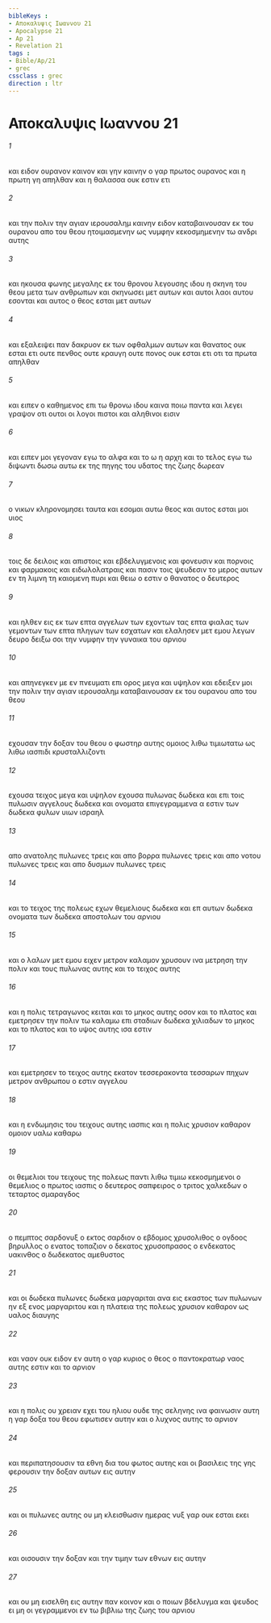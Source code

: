 ```yaml
---
bibleKeys : 
- Αποκαλυψις Ιωαννου 21
- Apocalypse 21
- Ap 21
- Revelation 21
tags : 
- Bible/Ap/21
- grec
cssclass : grec
direction : ltr
---
```


# Αποκαλυψις Ιωαννου 21

###### 1
και ειδον ουρανον καινον και γην καινην ο γαρ πρωτος ουρανος και η πρωτη γη απηλθαν και η θαλασσα ουκ εστιν ετι
###### 2
και την πολιν την αγιαν ιερουσαλημ καινην ειδον καταβαινουσαν εκ του ουρανου απο του θεου ητοιμασμενην ως νυμφην κεκοσμημενην τω ανδρι αυτης
###### 3
και ηκουσα φωνης μεγαλης εκ του θρονου λεγουσης ιδου η σκηνη του θεου μετα των ανθρωπων και σκηνωσει μετ αυτων και αυτοι λαοι αυτου εσονται και αυτος ο θεος εσται μετ αυτων
###### 4
και εξαλειψει παν δακρυον εκ των οφθαλμων αυτων και θανατος ουκ εσται ετι ουτε πενθος ουτε κραυγη ουτε πονος ουκ εσται ετι οτι τα πρωτα απηλθαν
###### 5
και ειπεν ο καθημενος επι τω θρονω ιδου καινα ποιω παντα και λεγει γραψον οτι ουτοι οι λογοι πιστοι και αληθινοι εισιν
###### 6
και ειπεν μοι γεγοναν εγω το αλφα και το ω η αρχη και το τελος εγω τω διψωντι δωσω αυτω εκ της πηγης του υδατος της ζωης δωρεαν
###### 7
ο νικων κληρονομησει ταυτα και εσομαι αυτω θεος και αυτος εσται μοι υιος
###### 8
τοις δε δειλοις και απιστοις και εβδελυγμενοις και φονευσιν και πορνοις και φαρμακοις και ειδωλολατραις και πασιν τοις ψευδεσιν το μερος αυτων εν τη λιμνη τη καιομενη πυρι και θειω ο εστιν ο θανατος ο δευτερος
###### 9
και ηλθεν εις εκ των επτα αγγελων των εχοντων τας επτα φιαλας των γεμοντων των επτα πληγων των εσχατων και ελαλησεν μετ εμου λεγων δευρο δειξω σοι την νυμφην την γυναικα του αρνιου
###### 10
και απηνεγκεν με εν πνευματι επι ορος μεγα και υψηλον και εδειξεν μοι την πολιν την αγιαν ιερουσαλημ καταβαινουσαν εκ του ουρανου απο του θεου
###### 11
εχουσαν την δοξαν του θεου ο φωστηρ αυτης ομοιος λιθω τιμιωτατω ως λιθω ιασπιδι κρυσταλλιζοντι
###### 12
εχουσα τειχος μεγα και υψηλον εχουσα πυλωνας δωδεκα και επι τοις πυλωσιν αγγελους δωδεκα και ονοματα επιγεγραμμενα α εστιν των δωδεκα φυλων υιων ισραηλ
###### 13
απο ανατολης πυλωνες τρεις και απο βορρα πυλωνες τρεις και απο νοτου πυλωνες τρεις και απο δυσμων πυλωνες τρεις
###### 14
και το τειχος της πολεως εχων θεμελιους δωδεκα και επ αυτων δωδεκα ονοματα των δωδεκα αποστολων του αρνιου
###### 15
και ο λαλων μετ εμου ειχεν μετρον καλαμον χρυσουν ινα μετρηση την πολιν και τους πυλωνας αυτης και το τειχος αυτης
###### 16
και η πολις τετραγωνος κειται και το μηκος αυτης οσον και το πλατος και εμετρησεν την πολιν τω καλαμω επι σταδιων δωδεκα χιλιαδων το μηκος και το πλατος και το υψος αυτης ισα εστιν
###### 17
και εμετρησεν το τειχος αυτης εκατον τεσσερακοντα τεσσαρων πηχων μετρον ανθρωπου ο εστιν αγγελου
###### 18
και η ενδωμησις του τειχους αυτης ιασπις και η πολις χρυσιον καθαρον ομοιον υαλω καθαρω
###### 19
οι θεμελιοι του τειχους της πολεως παντι λιθω τιμιω κεκοσμημενοι ο θεμελιος ο πρωτος ιασπις ο δευτερος σαπφειρος ο τριτος χαλκεδων ο τεταρτος σμαραγδος
###### 20
ο πεμπτος σαρδονυξ ο εκτος σαρδιον ο εβδομος χρυσολιθος ο ογδοος βηρυλλος ο ενατος τοπαζιον ο δεκατος χρυσοπρασος ο ενδεκατος υακινθος ο δωδεκατος αμεθυστος
###### 21
και οι δωδεκα πυλωνες δωδεκα μαργαριται ανα εις εκαστος των πυλωνων ην εξ ενος μαργαριτου και η πλατεια της πολεως χρυσιον καθαρον ως υαλος διαυγης
###### 22
και ναον ουκ ειδον εν αυτη ο γαρ κυριος ο θεος ο παντοκρατωρ ναος αυτης εστιν και το αρνιον
###### 23
και η πολις ου χρειαν εχει του ηλιου ουδε της σεληνης ινα φαινωσιν αυτη η γαρ δοξα του θεου εφωτισεν αυτην και ο λυχνος αυτης το αρνιον
###### 24
και περιπατησουσιν τα εθνη δια του φωτος αυτης και οι βασιλεις της γης φερουσιν την δοξαν αυτων εις αυτην
###### 25
και οι πυλωνες αυτης ου μη κλεισθωσιν ημερας νυξ γαρ ουκ εσται εκει
###### 26
και οισουσιν την δοξαν και την τιμην των εθνων εις αυτην
###### 27
και ου μη εισελθη εις αυτην παν κοινον και ο ποιων βδελυγμα και ψευδος ει μη οι γεγραμμενοι εν τω βιβλιω της ζωης του αρνιου
